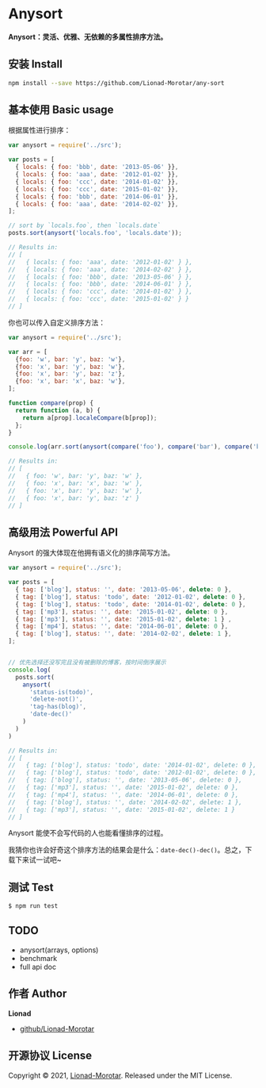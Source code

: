 # Anysort

**Anysort：灵活、优雅、无依赖的多属性排序方法。**

## 安装 Install

```sh
npm install --save https://github.com/Lionad-Morotar/any-sort
```

## 基本使用 Basic usage

根据属性进行排序：

```js
var anysort = require('../src');

var posts = [
  { locals: { foo: 'bbb', date: '2013-05-06' }},
  { locals: { foo: 'aaa', date: '2012-01-02' }},
  { locals: { foo: 'ccc', date: '2014-01-02' }},
  { locals: { foo: 'ccc', date: '2015-01-02' }},
  { locals: { foo: 'bbb', date: '2014-06-01' }},
  { locals: { foo: 'aaa', date: '2014-02-02' }},
];

// sort by `locals.foo`, then `locals.date`
posts.sort(anysort('locals.foo', 'locals.date'));

// Results in:
// [
//   { locals: { foo: 'aaa', date: '2012-01-02' } },
//   { locals: { foo: 'aaa', date: '2014-02-02' } },
//   { locals: { foo: 'bbb', date: '2013-05-06' } },
//   { locals: { foo: 'bbb', date: '2014-06-01' } },
//   { locals: { foo: 'ccc', date: '2014-01-02' } },
//   { locals: { foo: 'ccc', date: '2015-01-02' } }
// ]
```

你也可以传入自定义排序方法：

```js
var anysort = require('../src');

var arr = [
  {foo: 'w', bar: 'y', baz: 'w'},
  {foo: 'x', bar: 'y', baz: 'w'},
  {foo: 'x', bar: 'y', baz: 'z'},
  {foo: 'x', bar: 'x', baz: 'w'},
];

function compare(prop) {
  return function (a, b) {
    return a[prop].localeCompare(b[prop]);
  };
}

console.log(arr.sort(anysort(compare('foo'), compare('bar'), compare('baz'))));

// Results in:
// [
//   { foo: 'w', bar: 'y', baz: 'w' },
//   { foo: 'x', bar: 'x', baz: 'w' },
//   { foo: 'x', bar: 'y', baz: 'w' },
//   { foo: 'x', bar: 'y', baz: 'z' }
// ]
```

## 高级用法 Powerful API

Anysort 的强大体现在他拥有语义化的排序简写方法。

```js
var anysort = require('../src');

var posts = [
  { tag: ['blog'], status: '', date: '2013-05-06', delete: 0 },
  { tag: ['blog'], status: 'todo', date: '2012-01-02', delete: 0 },
  { tag: ['blog'], status: 'todo', date: '2014-01-02', delete: 0 },
  { tag: ['mp3'], status: '', date: '2015-01-02', delete: 0 },
  { tag: ['mp3'], status: '', date: '2015-01-02', delete: 1 } ,
  { tag: ['mp4'], status: '', date: '2014-06-01', delete: 0 },
  { tag: ['blog'], status: '', date: '2014-02-02', delete: 1 },
];


// 优先选择还没写完且没有被删除的博客，按时间倒序展示
console.log(
  posts.sort(
    anysort(
      'status-is(todo)',
      'delete-not()',
      'tag-has(blog)',
      'date-dec()'
    )
  )
)

// Results in:
// [
//   { tag: ['blog'], status: 'todo', date: '2014-01-02', delete: 0 },
//   { tag: ['blog'], status: 'todo', date: '2012-01-02', delete: 0 },
//   { tag: ['blog'], status: '', date: '2013-05-06', delete: 0 },
//   { tag: ['mp3'], status: '', date: '2015-01-02', delete: 0 },
//   { tag: ['mp4'], status: '', date: '2014-06-01', delete: 0 },
//   { tag: ['blog'], status: '', date: '2014-02-02', delete: 1 },
//   { tag: ['mp3'], status: '', date: '2015-01-02', delete: 1 }
// ]
```

Anysort 能使不会写代码的人也能看懂排序的过程。

我猜你也许会好奇这个排序方法的结果会是什么：`date-dec()-dec()`。总之，下载下来试一试吧~

## 测试 Test

```sh
$ npm run test
```

 ## TODO

 * anysort(arrays, options)
 * benchmark
 * full api doc

## 作者 Author

**Lionad**

* [github/Lionad-Morotar](https://github.com/Lionad-Morotar)

## 开源协议 License

Copyright © 2021, [Lionad-Morotar](https://github.com/Lionad-Morotar).
Released under the MIT License.